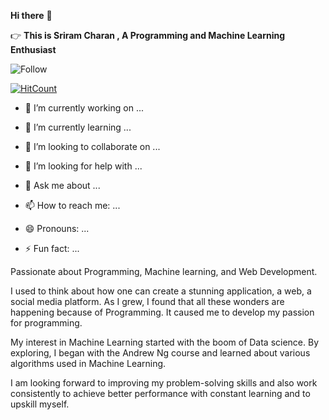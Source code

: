 **Hi there** 👋 

:point_right: **This is Sriram Charan ,  A Programming and Machine Learning Enthusiast** 

![Follow](https://img.shields.io/github/followers/Sri8910?label=Follow&logo=github&style=social)

[![HitCount](http://hits.dwyl.com/Sri8910/Sri8910.svg)](http://hits.dwyl.com/Sri8910/Sri8910)


- 🔭 I’m currently working on ...

- 🌱 I’m currently learning ...

- 👯 I’m looking to collaborate on ...

- 🤔 I’m looking for help with ...

- 💬 Ask me about ...

- 📫 How to reach me: ...

- 😄 Pronouns: ...

- ⚡ Fun fact: ...

Passionate about Programming, Machine learning, and Web Development.

I used to think about how one can create a stunning application, a web, a social media platform. As I grew, I found that all these wonders are happening because of Programming. It caused me to develop my passion for programming.

My interest in Machine Learning started with the boom of Data science. By exploring, I began with the Andrew Ng course and learned about various algorithms used in Machine Learning.

I am looking forward to improving my problem-solving skills and also work consistently to achieve better performance with constant learning and to upskill myself.


